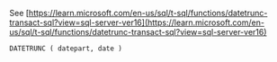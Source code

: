 See [https://learn.microsoft.com/en-us/sql/t-sql/functions/datetrunc-transact-sql?view=sql-server-ver16](https://learn.microsoft.com/en-us/sql/t-sql/functions/datetrunc-transact-sql?view=sql-server-ver16)
```
DATETRUNC ( datepart, date )
```
